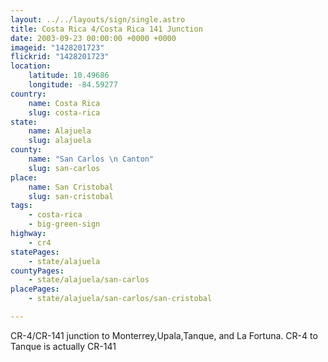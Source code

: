 ```yaml
---
layout: ../../layouts/sign/single.astro
title: Costa Rica 4/Costa Rica 141 Junction
date: 2003-09-23 00:00:00 +0000 +0000
imageid: "1428201723"
flickrid: "1428201723"
location:
    latitude: 10.49686
    longitude: -84.59277
country:
    name: Costa Rica
    slug: costa-rica
state:
    name: Alajuela
    slug: alajuela
county:
    name: "San Carlos \n Canton"
    slug: san-carlos
place:
    name: San Cristobal
    slug: san-cristobal
tags:
    - costa-rica
    - big-green-sign
highway:
    - cr4
statePages:
    - state/alajuela
countyPages:
    - state/alajuela/san-carlos
placePages:
    - state/alajuela/san-carlos/san-cristobal

---
```

CR-4/CR-141 junction to Monterrey,Upala,Tanque, and La Fortuna.  CR-4 to Tanque is actually CR-141